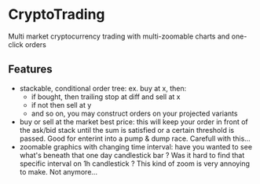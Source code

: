 # CryptoTrading
Multi market cryptocurrency trading with multi-zoomable charts and one-click orders

## Features
- stackable, conditional order tree: ex. buy at x, then:
  - if bought, then trailing stop at diff and sell at x
  - if not then sell at y
  - and so on, you may construct orders on your projected variants
- buy or sell at the market best price: this will keep your order in front of the ask/bid stack until the sum is satisfied or a certain threshold is passed. Good for enterint into a pump & dump race. Carefull with this...
- zoomable graphics with changing time interval: have you wanted to see what's beneath that one day candlestick bar ? Was it hard to find that specific interval on 1h candlestick ? This kind of zoom is very annoying to make. Not anymore...

